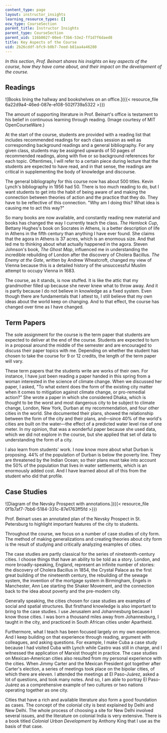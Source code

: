 ```yaml
---
content_type: page
layout: instructor_insights
learning_resource_types: []
ocw_type: CourseSection
parent_title: Instructor Insights
parent_type: CourseSection
parent_uid: 116b0027-00e4-f3b6-53e2-ff1d7f6daed8
title: Key Aspects of the Course
uid: 2b26cddf-bfc9-b0b7-7eed-b81aa4a46280
---
```


_In this section, Prof. Beinart shares his insights on key aspects of the course, how they have come about, and their impact on the development of the course._

Readings
--------

![Books lining the hallway and bookshelves on an office.]({{< resource_file 6a22d9a4-46ed-087e-e108-502f739a5322 >}})

The amount of supporting literature in Prof. Beinart's office is testament to his belief in continuous learning through reading. (Image courtesy of MIT OpenCourseWare.)

At the start of the course, students are provided with a reading list that includes recommended readings for each class session as well as corresponding background readings and a general bibliography. For any given class, students may be assigned upwards of 50 pages of recommended readings, along with five or so background references for each topic. Oftentimes, I will refer to a certain piece during lecture that the students are expected to have read, and in that sense, the readings are critical in supplementing the body of knowledge and discourse.

The general bibliography for this course now has about 500 titles. Kevin Lynch's bibliography in 1956 had 50. There is too much reading to do, but I want students to get into the habit of being aware of and making the connection between theories of action and the practice that they do. They have to be reflective of this connection. "Why am I doing this? What idea is causing me to act this way?"

So many books are now available, and constantly reading new material and books has changed the way I currently teach the class. _The Hemlock Cup_, Bettany Hughes's book on Socrates in Athens, is a better description of life in Athens in the fifth century than anything I have ever found. She claims that the agora in Athens is 37 acres, which is an enormous size. And that led me to thinking about what actually happened in the agora. Steven Johnson's book, _The Ghost Map_, influenced me in understanding the incredible rebuilding of London after the discovery of Cholera Bacillus. _The Enemy at the Gate_, written by Andrew Wheatcroft, changed my view of Vienna because this is a detailed history of the unsuccessful Muslim attempt to occupy Vienna in 1683.

The course, as it stands, is now stuffed. It is like the attic that my grandmother filled up because she never knew what to throw away. And it is partly because I do not believe in knowledge as a fixed system. Even though there are fundamentals that I attest to, I still believe that my own ideas about the world keep on changing. And to that effect, the course has changed over time as I have changed.

Term Papers
-----------

The sole assignment for the course is the term paper that students are expected to deliver at the end of the course. Students are expected to turn in a proposal around the middle of the semester and are encouraged to discuss their paper topics with me. Depending on whether the student has chosen to take the course for 9 or 12 credits, the length of the term paper will vary.

These term papers that the students write are works of their own. For instance, I have just been reading a paper handed in this spring from a woman interested in the science of climate change. When we discussed her paper, I asked, "To what extent does the form of the existing city matter when it comes to mitigation against climate change, or pro-remedial action?” She wrote a paper in which she considered Dhaka, which is thought to be the worst and most dangerous city to be subject to climate change, London, New York, Durban at my recommendation, and four other cities in the world. She documented their plans, showed the relationship between the form of the city and their plans, and—since 40% of the world's cities are built on the water—the effect of a predicted water level rise of one meter. In my opinion, that was a wonderful paper because she used data, which we did not explore in the course, but she applied that set of data to understanding the form of a city.

I also learn from students' work. I now know more about what Durban is proposing. 44% of the population of Durban is below the poverty line. They are threatened by the Indian Ocean; so their plans must take into account the 50% of the population that lives in water settlements, which is an enormously added cost. And I have learned about all of this from the student who did that profile.

Case Studies
------------

![Diagram of the Nevsky Prospect with annotations.]({{< resource_file 0f1b7af7-7bb6-5184-331c-87e1763ff5fd >}})

Prof. Beinart uses an annotated plan of the Nevsky Prospect in St. Petersburg to highlight important features of the city to students.

Throughout the course, we focus on a number of case studies of city form. The method of making generalizations and creating theories about city form is the result of studying and critically analyzing examples of cities.

The case studies are partly classical for the series of nineteenth-century cities. I choose things that have an ability to be told as a story. London, and more broadly-speaking, England, represent an infinite number of stories: the discovery of Cholera Bacillus in 1854, the Crystal Palace as the first great building of the nineteenth century, the rebuilding of the sewage system, the invention of the mortgage system in Birmingham, Engels in Manchester, Ann Lee starting the Shaker Movement, and the connection back to the idea about poverty and the pre-modern city.

Generally speaking, the cities chosen for case studies are examples of social and spatial structures. But firsthand knowledge is also important to bring to the case studies. I use Jerusalem and Johannesburg because I know those cities. I was born a thousand miles away from Johannesburg, I taught in the city, and practiced in South African cities under Apartheid.

Furthermore, what I teach has been focused largely on my own experience. And I keep building on that experience through reading, argument with colleagues, and asking questions. For example, I make Cuba a case study because I had visited Cuba with Lynch while Castro was still in charge, and I witnessed the application of Marxist thought in practice. The case studies on Mexican-American cities also resulted from my personal experience with the cities. When Jimmy Carter and the Mexican President got together after Carter's election, a series of meetings took place on the bipolar cities, of which there are eleven. I attended the meetings at El Paso-Juárez, asked a lot of questions, and took many notes. And so, I am able to portray El Paso-Juárez as a comprehensive example of two cultures or two nations operating together as one city.

Cities that have a rich and available literature also form a good foundation as cases. The concept of the colonial city is best explained by Delhi and New Delhi. The whole process of choosing a site for New Delhi involved several issues, and the literature on colonial India is very extensive. There is a book titled _Colonial Urban Development_ by Anthony King that I use as the basis of that case.